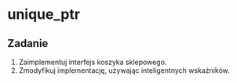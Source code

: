 # unique_ptr

## Zadanie
1. Zaimplementuj interfejs koszyka sklepowego.
2. Zmodyfikuj implementację, używając inteligentnych wskaźników.
